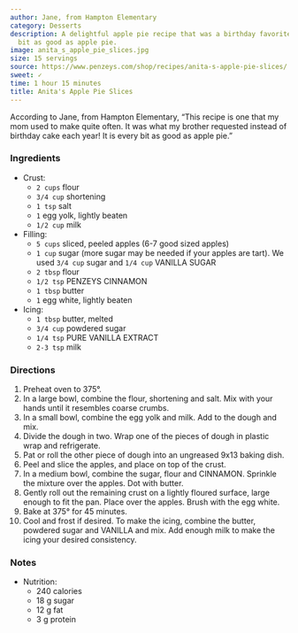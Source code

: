```yaml
---
author: Jane, from Hampton Elementary
category: Desserts
description: A delightful apple pie recipe that was a birthday favorite. It is every
  bit as good as apple pie.
image: anita_s_apple_pie_slices.jpg
size: 15 servings
source: https://www.penzeys.com/shop/recipes/anita-s-apple-pie-slices/
sweet: ✓
time: 1 hour 15 minutes
title: Anita's Apple Pie Slices
---
```

According to Jane, from Hampton Elementary, “This recipe is one that my mom used to make quite often. It was what my brother requested instead of birthday cake each year! It is every bit as good as apple pie.”

### Ingredients

* Crust:
  * `2 cups` flour
  * `3/4 cup` shortening
  * `1 tsp` salt
  * `1` egg yolk, lightly beaten
  * `1/2 cup` milk
* Filling:
  * `5 cups` sliced, peeled apples (6-7 good sized apples)
  * `1 cup` sugar (more sugar may be needed if your apples are tart). We used `3/4 cup` sugar and `1/4 cup` VANILLA SUGAR
  * `2 tbsp` flour
  * `1/2 tsp` PENZEYS CINNAMON
  * `1 tbsp` butter
  * `1` egg white, lightly beaten
* Icing:
  * `1 tbsp` butter, melted
  * `3/4 cup` powdered sugar
  * `1/4 tsp` PURE VANILLA EXTRACT
  * `2-3 tsp` milk

### Directions

1. Preheat oven to 375°. 
2. In a large bowl, combine the flour, shortening and salt. Mix with your hands until it resembles coarse crumbs. 
3. In a small bowl, combine the egg yolk and milk. Add to the dough and mix. 
4. Divide the dough in two. Wrap one of the pieces of dough in plastic wrap and refrigerate. 
5. Pat or roll the other piece of dough into an ungreased 9x13 baking dish. 
6. Peel and slice the apples, and place on top of the crust. 
7. In a medium bowl, combine the sugar, flour and CINNAMON. Sprinkle the mixture over the apples. Dot with butter. 
8. Gently roll out the remaining crust on a lightly floured surface, large enough to fit the pan. Place over the apples. Brush with the egg white. 
9. Bake at 375° for 45 minutes. 
10. Cool and frost if desired. To make the icing, combine the butter, powdered sugar and VANILLA and mix. Add enough milk to make the icing your desired consistency.

### Notes

- Nutrition:
  - 240 calories
  - 18 g sugar
  - 12 g fat
  - 3 g protein